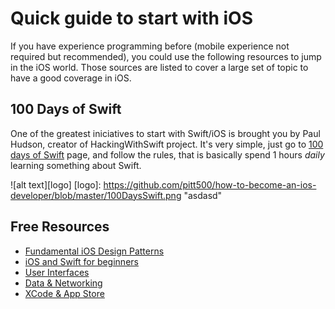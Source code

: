 # Quick guide to start with iOS
If you have experience programming before (mobile experience not required but recommended), you could use the following
resources to jump in the iOS world. Those sources are listed to cover a large set of topic to have a good coverage in iOS.

## 100 Days of Swift
One of the greatest iniciatives to start with Swift/iOS is brought you by Paul Hudson, creator of HackingWithSwift project. It's very simple, just go to [100 days of Swift](https://www.hackingwithswift.com/100) page, and follow the rules, that is basically spend 1 hours *daily* learning something about Swift. 

![alt text][logo]
[logo]: https://github.com/pitt500/how-to-become-an-ios-developer/blob/master/100DaysSwift.png "asdasd"

## Free Resources

* [Fundamental iOS Design Patterns](https://www.raywenderlich.com/1941154-fundamental-ios-design-patterns)
* [iOS and Swift for beginners](https://www.raywenderlich.com/ios/paths/learn)
* [User Interfaces](https://www.raywenderlich.com/ios/paths/iosuserinterface)
* [Data & Networking](https://www.raywenderlich.com/ios/paths/iosdatanetworking)
* [XCode & App Store](https://www.raywenderlich.com/ios/paths/iostools)

